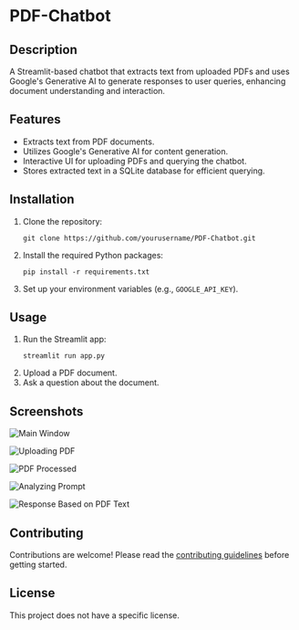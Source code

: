 # PDF-Chatbot

## Description

A Streamlit-based chatbot that extracts text from uploaded PDFs and uses Google's Generative AI to generate responses to user queries, enhancing document understanding and interaction.

## Features

- Extracts text from PDF documents.
- Utilizes Google's Generative AI for content generation.
- Interactive UI for uploading PDFs and querying the chatbot.
- Stores extracted text in a SQLite database for efficient querying.

## Installation

1. Clone the repository:
   ```
   git clone https://github.com/yourusername/PDF-Chatbot.git
   ```
2. Install the required Python packages:
   ```
   pip install -r requirements.txt
   ```
3. Set up your environment variables (e.g., `GOOGLE_API_KEY`).

## Usage

1. Run the Streamlit app:
   ```
   streamlit run app.py
   ```
2. Upload a PDF document.
3. Ask a question about the document.

## Screenshots

![Main Window](https://github.com/Vaibhav-crux/PDF-Chatbot/assets/122672330/68365f75-85a4-4c9d-b70d-cf48c3497402)

![Uploading PDF](https://github.com/Vaibhav-crux/PDF-Chatbot/assets/122672330/ad1c1a6d-fd5c-4736-9e2e-3991991dca61)

![PDF Processed](https://github.com/Vaibhav-crux/PDF-Chatbot/assets/122672330/c9ea6d01-48a3-439e-aa12-c38cbc557951)

![Analyzing Prompt](https://github.com/Vaibhav-crux/PDF-Chatbot/assets/122672330/f3f203db-0f16-428c-9a7d-501a49449089)

![Response Based on PDF Text](https://github.com/Vaibhav-crux/PDF-Chatbot/assets/122672330/f7bf9741-3f11-43af-9015-f1762f0f2f4d)


## Contributing

Contributions are welcome! Please read the [contributing guidelines](CONTRIBUTING.md) before getting started.

## License

This project does not have a specific license.
